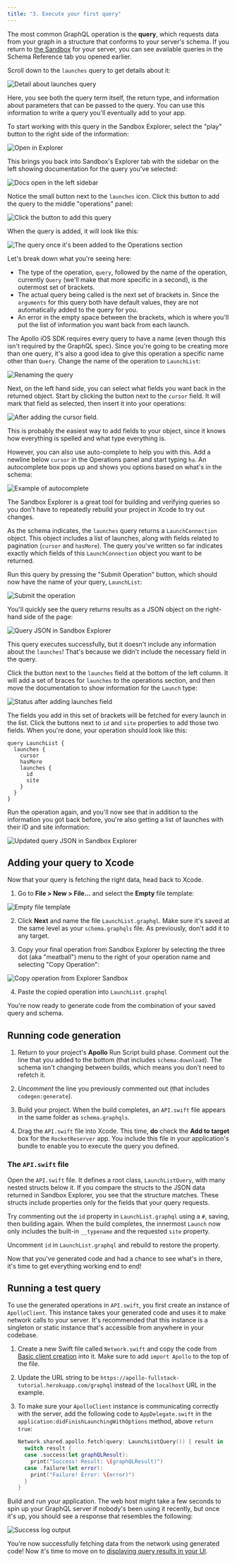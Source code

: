 ```yaml
---
title: "3. Execute your first query"
---
```


The most common GraphQL operation is the **query**, which requests data from your graph in a structure that conforms to your server's schema. If you return to [the Sandbox](https://studio.apollographql.com/sandbox/explorer?endpoint=https%3A%2F%2Fapollo-fullstack-tutorial.herokuapp.com/graphql)  for your server, you can see available queries in the Schema Reference tab you opened earlier.

Scroll down to the `launches` query to get details about it:

<img src="images/launches_detail.png" class="screenshot" alt="Detail about launches query"/>

Here, you see both the query term itself, the return type, and information about parameters that can be passed to the query.  You can use this information to write a query you'll eventually add to your app.

To start working with this query in the Sandbox Explorer, select the "play" button to the right side of the information:

<img src="images/open_in_explorer_launches.png" class="screenshot" alt="Open in Explorer"/>

This brings you back into Sandbox's Explorer tab with the sidebar on the left showing documentation for the query you've selected:

<img src="images/explorer_sandbox_open.png" class="screenshot" alt="Docs open in the left sidebar"/>

Notice the small button next to the `launches` icon. Click this button to add the query to the middle "operations" panel:

<img src="images/explorer_add_launches_query.png" class="screenshot" alt="Click the button to add this query"/>

When the query is added, it will look like this:

<img src="images/explorer_initial_added_query.png" class="screenshot" alt="The query once it's been added to the Operations section"/>

Let's break down what you're seeing here:

- The type of the operation, `query`, followed by the name of the operation, currently `Query` (we'll make that more specific in a second), is the outermost set of brackets.
- The actual query being called is the next set of brackets in. Since the `arguments` for this query both have default values, they are not automatically added to the query for you.
- An error in the empty space between the brackets, which is where you'll put the list of information you want back from each launch.

The Apollo iOS SDK requires every query to have a name (even though this isn't required by the GraphQL spec). Since you're going to be creating more than one query, it's also a good idea to give this operation a specific name other than `Query`. Change the name of the operation to `LaunchList`:

<img src="images/explorer_launch_list_rename.png" class="screenshot" alt="Renaming the query"/>

Next, on the left hand side, you can select what fields you want back in the returned object. Start by clicking the button next to the `cursor` field. It will mark that field as selected, then insert it into your operations:

<img src="images/explorer_check_cursor.png" class="screenshot" alt="After adding the cursor field."/>

This is probably the easiest way to add fields to your object, since it knows how everything is spelled and what type everything is.

However, you can also use auto-complete to help you with this. Add a newline below `cursor` in the Operations panel and start typing `ha`. An autocomplete box pops up and shows you options based on what's in the schema:

<img src="images/explorer_autocomplete.png" class="screenshot" alt="Example of autocomplete"/>

The Sandbox Explorer is a great tool for building and verifying queries so you don't have to repeatedly rebuild your project in Xcode to try out changes.

As the schema indicates, the `launches` query returns a `LaunchConnection` object. This object includes a list of launches, along with fields related to pagination (`cursor` and `hasMore`). The query you've written so far indicates exactly which fields of this `LaunchConnection` object you want to be returned.

Run this query by pressing the "Submit Operation" button, which should now have the name of your query, `LaunchList`:

<img src="images/explorer_submit_operation.png" class="screenshot" alt="Submit the operation"/>

You'll quickly see the query returns results as a JSON object on the right-hand side of the page:

<img src="images/explorer_launch_list_initial_response.png" class="screenshot" alt="Query JSON in Sandbox Explorer"/>

This query executes successfully, but it doesn't include any information about the `launches`! That's because we didn't include the necessary field in the query.

Click the button next to the `launches` field at the bottom of the left column. It will add a set of braces for `launches` to the operations section, and then move the documentation to show information for the `Launch` type:

<img src="images/explorer_launches_drill_in.png" class="screenshot" alt="Status after adding launches field"/>

The fields you add in this set of brackets will be fetched for every launch in the list. Click the buttons next to `id` and `site` properties to add those two fields. When you're done, your operation should look like this:

```graphql:title=(Sandbox%20Explorer)
query LaunchList {
  launches {
    cursor
    hasMore
    launches {
      id
      site
    }
  }
}
```

Run the operation again, and you'll now see that in addition to the information you got back before, you're also getting a list of launches with their ID and site information:

<img src="images/completed_id_query.png" class="screenshot" alt="Updated query JSON in Sandbox Explorer"/>

## Adding your query to Xcode

Now that your query is fetching the right data, head back to Xcode.

1. Go to **File > New > File...** and select the **Empty** file template:

<img src="images/empty_file_template.png" class="screenshot" alt="Empty file template"/>

2. Click **Next** and name the file `LaunchList.graphql`. Make sure it's saved at the same level as your `schema.graphqls` file. As previously, don't add it to any target.

3. Copy your final operation from Sandbox Explorer by selecting the three dot (aka "meatball") menu to the right of your operation name and selecting "Copy Operation":

<img src="images/explorer_meatball_copy.png" class="screenshot" alt="Copy operation from Explorer Sandbox"/>

4. Paste the copied operation into `LaunchList.graphql`

You're now ready to generate code from the combination of your saved query and schema.

## Running code generation

1. Return to your project's **Apollo** Run Script build phase. Comment out the line that you added to the bottom (that includes `schema:download`). The schema isn't changing between builds, which means you don't need to refetch it.

2. _Uncomment_ the line you previously commented out (that includes `codegen:generate`).

3. Build your project. When the build completes, an `API.swift` file appears in the same folder  as `schema.graphqls`.

4. Drag the `API.swift` file into Xcode. This time, **do** check the **Add to target** box for the `RocketReserver` app. You include this file in your application's bundle to enable you to execute the query you defined.

### The `API.swift` file

Open the `API.swift` file. It defines a root class, `LaunchListQuery`, with many nested structs below it. If you compare the structs to the JSON data returned in Sandbox Explorer, you see that the structure matches. These structs include properties only for the fields that your query requests.

Try commenting out the `id` property in `LaunchList.graphql` using a `#`, saving, then building again. When the build completes, the innermost `Launch` now only includes the built-in `__typename` and the requested `site` property.

Uncomment `id` in `LaunchList.graphql` and rebuild to restore the property.

Now that you've generated code and had a chance to see what's in there, it's time to get everything working end to end!

## Running a test query

To use the generated operations in `API.swift`, you first create an instance of `ApolloClient`. This instance takes your generated code and uses it to make network calls to your server. It's recommended that this instance is a singleton or static instance that's accessible from anywhere in your codebase.

1. Create a new Swift file called `Network.swift` and copy the code from [Basic client creation](../initialization/#basic-client-creation) into it. Make sure to add `import Apollo` to the top of the file.

2. Update the URL string to be `https://apollo-fullstack-tutorial.herokuapp.com/graphql` instead of the `localhost` URL in the example.

3. To make sure your `ApolloClient` instance is communicating correctly with the server, add the following code to `AppDelegate.swift` in the `application:didFinishLaunchingWithOptions` method, above `return true`:

    ```swift title="AppDelegate.swift"
    Network.shared.apollo.fetch(query: LaunchListQuery()) { result in
      switch result {
      case .success(let graphQLResult):
        print("Success! Result: \(graphQLResult)")
      case .failure(let error):
        print("Failure! Error: \(error)")
      }
    }
    ```

Build and run your application. The web host might take a few seconds to spin up your GraphQL server if nobody's been using it recently, but once it's up, you should see a response that resembles the following:

<img alt="Success log output" class="screenshot" src="images/success_log_barf.png"/>

You're now successfully fetching data from the network using generated code! Now it's time to move on to [displaying query results in your UI](./tutorial-query-ui).

